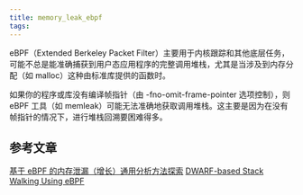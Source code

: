 ```yaml
---
title: memory_leak_ebpf
tags:
---
```




eBPF（Extended Berkeley Packet Filter）主要用于内核跟踪和其他底层任务，可能不总是能准确捕获到用户态应用程序的完整调用堆栈，尤其是当涉及到内存分配（如 malloc）这种由标准库提供的函数时。

如果你的程序或库没有编译帧指针（由 -fno-omit-frame-pointer 选项控制），则 eBPF 工具（如 memleak）可能无法准确地获取调用堆栈。这主要是因为在没有帧指针的情况下，进行堆栈回溯要困难得多。


## 参考文章

[基于 eBPF 的内存泄漏（增长）通用分析方法探索](https://zhuanlan.zhihu.com/p/652850051)
[DWARF-based Stack Walking Using eBPF](https://www.polarsignals.com/blog/posts/2022/11/29/dwarf-based-stack-walking-using-ebpf)